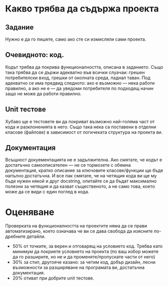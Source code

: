 # Какво трябва да съдържа проекта

## Задание
Нужно е да го пишете, само ако сте си измисляли сами проекта.

## Очевидното: код.
Кодът трябва да покрива функционалността, описана в заданието. Също така трябва да се държи адекватно във всички слуачаи: грешен потребителски вход, грешки от околната среда, паднал таван. Под адекватно се има предвид следното: ако е възможно — нека работи правилно, а ако не е — да уведоми потребителя по подходящ начин защо не може да работи правилно.

## Unit тестове
Хубаво ще е тестовете ви да покриват възможно най-голяма част от кода и разклоненията в него. Също така нека са поставени в отделни класове (файлове) в зависимост от логичеката структура на проекта ви.

## Документация
Всъщност докуементацията не е задължителна. Ако смятате, че кодът е достатъчно самоописателен — не се тормозете с обемна документация, кратко описание за ключовите класове/функции ще бъде напълно достатъчна. И все пак смятате, че на четящия кода ви ще му бъде нужен някой и друг docstring, опитайте се да бъдат максимално полезни за четящия и да казват същественото, а не само това, което може да се види с един поглед в кода.



# Оценяване

Проверката на функционалността на проектите няма да се прави автоматизирано, което означава че ви се дава свобода да изясните по-дребните детайли.

* 50% от точките, за вeрен и отговарящ на условието код. Трябва като минимум да покриете условието на проекта (по ваш избор можете да го разширите, но не и да променяте/пропускате части от него)
* 30% за стил, другояче казано: за четим код, добър дизайн, лесни възможности за разширяване на програмата ви, достатъчна документация.
* 20% отиват при добрите unit тестове.